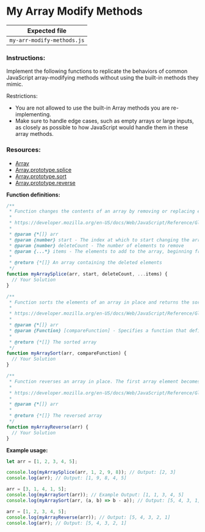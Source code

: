 # My Array Modify Methods

| Expected file              |
| -------------------------- |
| `my-arr-modify-methods.js` |

### Instructions:

Implement the following functions to replicate the behaviors of common JavaScript array-modifying methods without using the built-in methods they mimic.

Restrictions:

- You are not allowed to use the built-in Array methods you are re-implementing.
- Make sure to handle edge cases, such as empty arrays or large inputs, as closely as possible to how JavaScript would handle them in these array methods.

### Resources:

- [Array](https://javascript.info/array)
- [Array.prototype.splice](https://developer.mozilla.org/en-US/docs/Web/JavaScript/Reference/Global_Objects/Array/splice)
- [Array.prototype.sort](https://developer.mozilla.org/en-US/docs/Web/JavaScript/Reference/Global_Objects/Array/sort)
- [Array.prototype.reverse](https://developer.mozilla.org/en-US/docs/Web/JavaScript/Reference/Global_Objects/Array/reverse)

**Function definitions:**

```js
/**
 * Function changes the contents of an array by removing or replacing existing elements and/or adding new elements in place.
 *
 * https://developer.mozilla.org/en-US/docs/Web/JavaScript/Reference/Global_Objects/Array/splice
 *
 * @param {*[]} arr
 * @param {number} start - The index at which to start changing the array
 * @param {number} deleteCount - The number of elements to remove
 * @param {...*} items - The elements to add to the array, beginning from start
 *
 * @return {*[]} An array containing the deleted elements
 */
function myArraySplice(arr, start, deleteCount, ...items) {
  // Your Solution
}

/**
 * Function sorts the elements of an array in place and returns the sorted array.
 *
 * https://developer.mozilla.org/en-US/docs/Web/JavaScript/Reference/Global_Objects/Array/sort
 *
 * @param {*[]} arr
 * @param {Function} [compareFunction] - Specifies a function that defines the sort order
 *
 * @return {*[]} The sorted array
 */
function myArraySort(arr, compareFunction) {
  // Your Solution
}

/**
 * Function reverses an array in place. The first array element becomes the last, and the last array element becomes the first.
 *
 * https://developer.mozilla.org/en-US/docs/Web/JavaScript/Reference/Global_Objects/Array/reverse
 *
 * @param {*[]} arr
 *
 * @return {*[]} The reversed array
 */
function myArrayReverse(arr) {
  // Your Solution
}
```

**Example usage:**

```javascript
let arr = [1, 2, 3, 4, 5];

console.log(myArraySplice(arr, 1, 2, 9, 8)); // Output: [2, 3]
console.log(arr); // Output: [1, 9, 8, 4, 5]

arr = [3, 1, 4, 1, 5];
console.log(myArraySort(arr)); // Example Output: [1, 1, 3, 4, 5]
console.log(myArraySort(arr, (a, b) => b - a)); // Output: [5, 4, 3, 1, 1]

arr = [1, 2, 3, 4, 5];
console.log(myArrayReverse(arr)); // Output: [5, 4, 3, 2, 1]
console.log(arr); // Output: [5, 4, 3, 2, 1]
```
